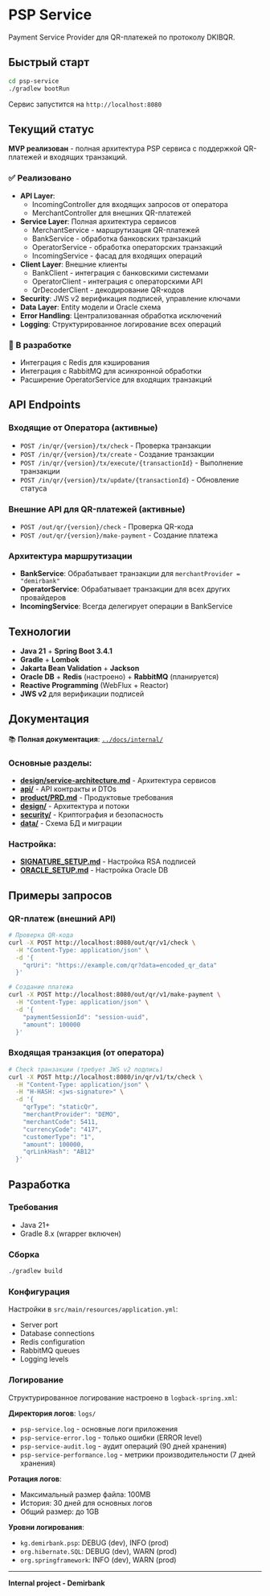 # PSP Service

Payment Service Provider для QR-платежей по протоколу DKIBQR.

## Быстрый старт

```bash
cd psp-service
./gradlew bootRun
```

Сервис запустится на `http://localhost:8080`

## Текущий статус

**MVP реализован** - полная архитектура PSP сервиса с поддержкой QR-платежей и входящих транзакций.

### ✅ Реализовано
- **API Layer**: 
  - IncomingController для входящих запросов от оператора
  - MerchantController для внешних QR-платежей
- **Service Layer**: Полная архитектура сервисов
  - MerchantService - маршрутизация QR-платежей
  - BankService - обработка банковских транзакций
  - OperatorService - обработка операторских транзакций
  - IncomingService - фасад для входящих операций
- **Client Layer**: Внешние клиенты
  - BankClient - интеграция с банковскими системами
  - OperatorClient - интеграция с операторскими API
  - QrDecoderClient - декодирование QR-кодов
- **Security**: JWS v2 верификация подписей, управление ключами
- **Data Layer**: Entity модели и Oracle схема
- **Error Handling**: Централизованная обработка исключений
- **Logging**: Структурированное логирование всех операций

### 🔄 В разработке
- Интеграция с Redis для кэширования
- Интеграция с RabbitMQ для асинхронной обработки
- Расширение OperatorService для входящих транзакций

## API Endpoints

### Входящие от Оператора (активные)
- `POST /in/qr/{version}/tx/check` - Проверка транзакции
- `POST /in/qr/{version}/tx/create` - Создание транзакции  
- `POST /in/qr/{version}/tx/execute/{transactionId}` - Выполнение транзакции
- `POST /in/qr/{version}/tx/update/{transactionId}` - Обновление статуса

### Внешние API для QR-платежей (активные)
- `POST /out/qr/{version}/check` - Проверка QR-кода
- `POST /out/qr/{version}/make-payment` - Создание платежа

### Архитектура маршрутизации
- **BankService**: Обрабатывает транзакции для `merchantProvider = "demirbank"`
- **OperatorService**: Обрабатывает транзакции для всех других провайдеров
- **IncomingService**: Всегда делегирует операции в BankService

## Технологии

- **Java 21** + **Spring Boot 3.4.1**
- **Gradle** + **Lombok**
- **Jakarta Bean Validation** + **Jackson**
- **Oracle DB** + **Redis** (настроено) + **RabbitMQ** (планируется)
- **Reactive Programming** (WebFlux + Reactor)
- **JWS v2** для верификации подписей

## Документация

📚 **Полная документация**: [`../docs/internal/`](../docs/internal/)

### Основные разделы:
- **[design/service-architecture.md](../docs/internal/design/service-architecture.md)** - Архитектура сервисов
- **[api/](../docs/internal/api/)** - API контракты и DTOs
- **[product/PRD.md](../docs/internal/product/PRD.md)** - Продуктовые требования
- **[design/](../docs/internal/design/)** - Архитектура и потоки
- **[security/](../docs/internal/security/)** - Криптография и безопасность
- **[data/](../docs/internal/data/)** - Схема БД и миграции

### Настройка:
- **[SIGNATURE_SETUP.md](SIGNATURE_SETUP.md)** - Настройка RSA подписей
- **[ORACLE_SETUP.md](ORACLE_SETUP.md)** - Настройка Oracle DB

## Примеры запросов

### QR-платеж (внешний API)
```bash
# Проверка QR-кода
curl -X POST http://localhost:8080/out/qr/v1/check \
  -H "Content-Type: application/json" \
  -d '{
    "qrUri": "https://example.com/qr?data=encoded_qr_data"
  }'

# Создание платежа
curl -X POST http://localhost:8080/out/qr/v1/make-payment \
  -H "Content-Type: application/json" \
  -d '{
    "paymentSessionId": "session-uuid",
    "amount": 100000
  }'
```

### Входящая транзакция (от оператора)
```bash
# Check транзакции (требует JWS v2 подпись)
curl -X POST http://localhost:8080/in/qr/v1/tx/check \
  -H "Content-Type: application/json" \
  -H "H-HASH: <jws-signature>" \
  -d '{
    "qrType": "staticQr",
    "merchantProvider": "DEMO",
    "merchantCode": 5411,
    "currencyCode": "417",
    "customerType": "1",
    "amount": 100000,
    "qrLinkHash": "AB12"
  }'
```

## Разработка

### Требования
- Java 21+
- Gradle 8.x (wrapper включен)

### Сборка
```bash
./gradlew build
```

### Конфигурация
Настройки в `src/main/resources/application.yml`:
- Server port
- Database connections  
- Redis configuration
- RabbitMQ queues
- Logging levels

### Логирование
Структурированное логирование настроено в `logback-spring.xml`:

**Директория логов**: `logs/`
- `psp-service.log` - основные логи приложения
- `psp-service-error.log` - только ошибки (ERROR level)
- `psp-service-audit.log` - аудит операций (90 дней хранения)
- `psp-service-performance.log` - метрики производительности (7 дней хранения)

**Ротация логов**:
- Максимальный размер файла: 100MB
- История: 30 дней для основных логов
- Общий размер: до 1GB

**Уровни логирования**:
- `kg.demirbank.psp`: DEBUG (dev), INFO (prod)
- `org.hibernate.SQL`: DEBUG (dev), WARN (prod)
- `org.springframework`: INFO (dev), WARN (prod)

---

**Internal project - Demirbank**

